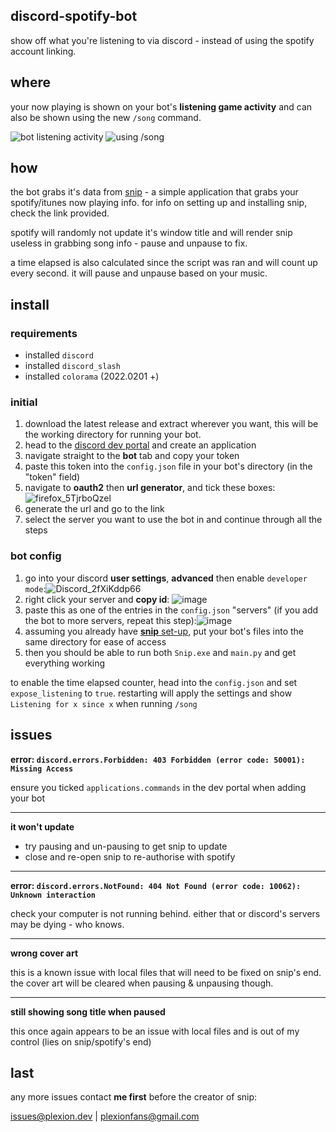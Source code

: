 ## discord-spotify-bot

show off what you're listening to via discord - instead of using the spotify account linking.

## where

your now playing is shown on your bot's **listening game activity** and can also be shown using the new `/song` command.

![bot listening activity](https://user-images.githubusercontent.com/46572320/151660642-f6f8c822-49eb-4837-87b7-df60c460f203.png)
![using /song](https://user-images.githubusercontent.com/46572320/151660647-71796307-81d4-4bc2-be70-bd2d5ac75dbd.png)

## how

the bot grabs it's data from [snip](https://github.com/dlrudie/Snip) - a simple application that grabs your spotify/itunes now playing info. for info on setting up and installing snip, check the link provided.

spotify will randomly not update it's window title and will render snip useless in grabbing song info - pause and unpause to fix.

a time elapsed is also calculated since the script was ran and will count up every second. it will pause and unpause based on your music.

## install

### requirements

- installed `discord`
- installed `discord_slash`
- installed `colorama` (2022.0201 +)

### initial
1. download the latest release and extract wherever you want, this will be the working directory for running your bot.
2. head to the [discord dev portal](https://discord.com/developers/applications) and create an application
3. navigate straight to the **bot** tab and copy your token
4. paste this token into the `config.json` file in your bot's directory (in the "token" field)
5. navigate to **oauth2** then **url generator**, and tick these boxes:![firefox_5TjrboQzel](https://user-images.githubusercontent.com/46572320/151660843-aec5639c-d334-4190-8883-4ed47bb2e843.png)
6. generate the url and go to the link
7. select the server you want to use the bot in and continue through all the steps

### bot config

1. go into your discord **user settings**, **advanced** then enable `developer mode`:![Discord_2fXiKddp66](https://user-images.githubusercontent.com/46572320/151660885-db0e127a-00de-47da-a863-31405ea7b43a.png)
2. right click your server and **copy id**: ![image](https://user-images.githubusercontent.com/46572320/151660927-8cd92c92-1062-4f3e-9e9e-04315b0ca339.png)
3. paste this as one of the entries in the `config.json` "servers" (if you add the bot to more servers, repeat this step):![image](https://user-images.githubusercontent.com/46572320/151660981-b9ebf3ca-8e51-4a2d-ba2d-ebb966493089.png)
4. assuming you already have [**snip** set-up](https://github.com/dlrudie/Snip), put your bot's files into the same directory for ease of access
5. then you should be able to run both `Snip.exe` and `main.py` and get everything working

to enable the time elapsed counter, head into the `config.json` and set `expose_listening` to `true`. restarting will apply the settings and show `Listening for x since x` when running `/song`

## issues

**error: `discord.errors.Forbidden: 403 Forbidden (error code: 50001): Missing Access`**

ensure you ticked `applications.commands` in the dev portal when adding your bot

---

**it won't update**
* try pausing and un-pausing to get snip to update
* close and re-open snip to re-authorise with spotify

---

**error: `discord.errors.NotFound: 404 Not Found (error code: 10062): Unknown interaction`**

check your computer is not running behind. either that or discord's servers may be dying - who knows.

---

**wrong cover art**

this is a known issue with local files that will need to be fixed on snip's end. the cover art will be cleared when pausing & unpausing though.

---

**still showing song title when paused**

this once again appears to be an issue with local files and is out of my control (lies on snip/spotify's end)

## last

any more issues contact **me first** before the creator of snip:

[issues@plexion.dev](mailto:issues@plexion.dev) | [plexionfans@gmail.com](mailto:plexionfans@gmail.com)
